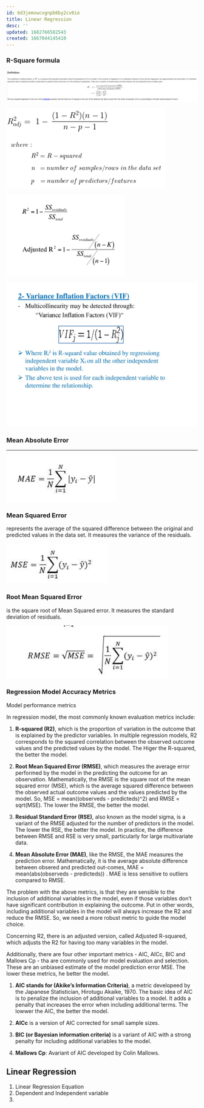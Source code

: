 ```yaml
---
id: 6d3jemvwcvgnpb6by2cv0ie
title: Linear Regression
desc: ''
updated: 1682766582543
created: 1667044145410
---
```



### R-Square formula

![Linear Regression](./assets/images/data-science-algos/supervised/linear-regression/r-square.png)

![](assets/images/data-science-algos/supervised/linear-regression/2022-11-02-10-14-17.png)

![](assets/images/data-science-algos/supervised/linear-regression/2022-11-02-10-15-18.png)

![VIF](assets/images/data-science-algos/supervised/linear-regression/2022-11-16-14-13-40.png)

### Mean Absolute Error

---

![Mean Absolute Error](assets/images/data-science-algos/supervised/linear-regression/2022-11-16-14-43-38.png)

### Mean Squared Error

represents the average of the squared difference between the original and predicted values in the data set. It measures the variance of the residuals.

![Mean Squared Error](assets/images/data-science-algos/supervised/linear-regression/2022-11-16-14-45-03.png)

### Root Mean Squared Error

is the square root of Mean Squared error. It measures the standard deviation of residuals.

![Root Mean Squared Error](assets/images/data-science-algos/supervised/linear-regression/2022-11-16-14-46-01.png)

### Regression Model Accuracy Metrics

Model performance metrics

In regression model, the most commonly known evaluation metrics include:

1. **R-squared (R2)**, which is the proportion of variation in the outcome that is explained by the predictor variables. In multiple regression models, R2 corresponds to the squared correlation between the observed outcome values and the predicted values by the model. The Higer the R-squared, the better the model.

2. **Root Mean Squared Error (RMSE)**, which measures the average error performed by the model in the predicting the outcome for an observation. Mathematically, the RMSE is the square root of the mean squared error (MSE), which is the average squared difference between the observed actual outcome values and the values predicted by the model. So, MSE = mean((observeds - predicteds)^2) and RMSE = sqrt(MSE). The lower the RMSE, the better the model.

3. **Residual Standard Error (RSE)**, also known as the model sigma, is a variant of the RMSE adjusted for the number of predictors in the model. The lower the RSE, the better the model. In practice, the difference between RMSE and RSE is very small, particularly for large multivariate data.

4. **Mean Absolute Error (MAE)**, like the RMSE, the MAE measures the prediction error. Mathematically, it is the average absolute difference between obsered and predicted out-comes, MAE = mean(abs(observeds - predicteds)) . MAE is less sensitive to outliers compared to RMSE.

The problem with the above metrics, is that they are sensible to the inclusion of additional variables in the model, even if those variables don’t have significant contribution in explaining the outcome. Put in other words, including additional variables in the model will always increase the R2 and reduce the RMSE. So, we need a more robust metric to guide the model choice.

Concerning R2, there is an adjusted version, called Adjusted R-squared, which adjusts the R2 for having too many variables in the model.

Additionally, there are four other important metrics - AIC, AICc, BIC and Mallows Cp - tha are commonly used for model evaluation and selection. These are an unbiased estimate of the model prediction error MSE. The lower these metrics, he better the model.

1. **AIC stands for (Akike’s Information Criteria)**, a metric developeed by the Japanese Statistician, Hirotugu Akaike, 1970. The basic idea of AIC is to penalize the inclusion of additional variables to a model. It adds a penalty that increases the error when including additional terms. The lowwer the AIC, the better the model.

2. **AICc** is a version of AIC corrected for small sample sizes.

3. **BIC (or Bayesian information criteria)** is a variant of AIC with a strong penalty for including additional variables to the model.

4. **Mallows Cp**: Avariant of AIC developed by Colin Mallows.

Linear Regression
---

1. Linear Regression Equation
2. Dependent and Independent variable
3. 